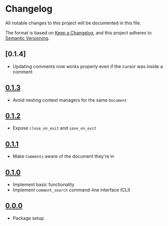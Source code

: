 # Changelog

All notable changes to this project will be documented in this file.

The format is based on [Keep a Changelog](https://keepachangelog.com/en/1.0.0/),
and this project adheres to [Semantic Versioning](https://semver.org/spec/v2.0.0.html).

## [0.1.4]

- Updating comments now works properly even if the cursor was inside a comment

## [0.1.3]

- Avoid nesting context managers for the same `Document`

## [0.1.2]

- Expose `close_on_exit` and `save_on_exit`

## [0.1.1]

- Make `Comments` aware of the document they're in

## [0.1.0]

- Implement basic functionality
- Implement `comment_search` command-line interface (CLI)

## [0.0.0]

- Package setup

[0.1.3]: https://github.com/blakeNaccarato/docxrev/releases/tag/0.1.3
[0.1.2]: https://github.com/blakeNaccarato/docxrev/releases/tag/0.1.2
[0.1.1]: https://github.com/blakeNaccarato/docxrev/releases/tag/0.1.1
[0.1.0]: https://github.com/blakeNaccarato/docxrev/releases/tag/0.1.0
[0.0.0]: https://github.com/blakeNaccarato/docxrev/releases/tag/0.0.0
